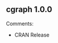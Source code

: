 cgraph 1.0.0
----------------------------------------------------------------

Comments:

* CRAN Release
